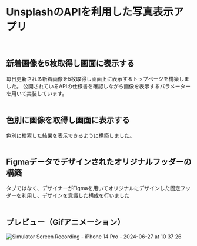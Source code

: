 # UnsplashのAPIを利用した写真表示アプリ
<br>

## 新着画像を5枚取得し画面に表示する
毎日更新される新着画像を5枚取得し画面上に表示するトップページを構築しました。
公開されているAPIの仕様書を確認しながら画像を表示するパラメーターを用いて実装しています。
<br><br>

## 色別に画像を取得し画面に表示する
色別に検索した結果を表示できるように構築しました。
<br><br>
  
## Figmaデータでデザインされたオリジナルフッダーの構築
タブではなく、デザイナーがFigmaを用いてオリジナルにデザインした固定フッダーを利用し、デザインを意識した構成を行いました
<br><br>

## プレビュー（Gifアニメーション）
![Simulator Screen Recording - iPhone 14 Pro - 2024-06-27 at 10 37 26](https://github.com/smile-salt/WallpeperApp/assets/139315671/408c5150-8497-429c-be4c-362d2ba30941)

